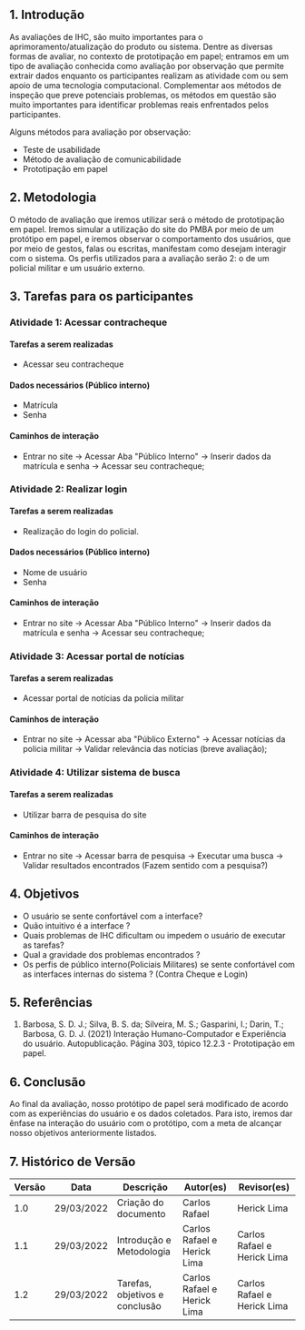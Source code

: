 ## 1. Introdução

As avaliações de IHC, são muito importantes para o aprimoramento/atualização do produto ou sistema. Dentre as diversas formas de avaliar, no contexto de prototipação em papel; entramos em um tipo de avaliação conhecida como avaliação por observação que permite extrair dados enquanto os participantes realizam as atividade com ou sem apoio de uma tecnologia computacional. Complementar aos métodos de inspeção que preve potenciais problemas, os métodos em questão são muito importantes para identificar problemas reais enfrentados pelos participantes. 

Alguns métodos para avaliação por observação: 

- Teste de usabilidade
- Método de avaliação de comunicabilidade 
- Prototipação em papel
  
## 2. Metodologia

O método de avaliação que iremos utilizar será o método de prototipação em papel. Iremos simular a utilização do site do PMBA por meio de um protótipo em papel, e iremos observar o comportamento dos usuários, que por meio de gestos, falas ou escritas, manifestam como desejam interagir com o sistema. Os perfis utilizados para a avaliação serão 2: o de um policial militar e um usuário externo.


## 3. Tarefas para os participantes

### Atividade 1: Acessar contracheque

#### Tarefas a serem realizadas

- Acessar seu contracheque

#### Dados necessários (Público interno)

- Matrícula
- Senha

#### Caminhos de interação

- Entrar no site -> Acessar Aba "Público Interno" -> Inserir dados da matrícula e senha -> Acessar seu contracheque;

### Atividade 2: Realizar login

#### Tarefas a serem realizadas

- Realização do login do policial.

#### Dados necessários (Público interno)

- Nome de usuário
- Senha

#### Caminhos de interação

- Entrar no site -> Acessar Aba "Público Interno" -> Inserir dados da matrícula e senha -> Acessar seu contracheque;

### Atividade 3: Acessar portal de notícias

#### Tarefas a serem realizadas

- Acessar portal de notícias da policia militar

#### Caminhos de interação

- Entrar no site -> Acessar aba "Público Externo" -> Acessar notícias da policia militar -> Validar relevância das notícias (breve avaliação);

### Atividade 4: Utilizar sistema de busca

#### Tarefas a serem realizadas

- Utilizar barra de pesquisa do site

#### Caminhos de interação

- Entrar no site -> Acessar barra de pesquisa  -> Executar uma busca -> Validar resultados encontrados (Fazem sentido com a pesquisa?)
 
## 4. Objetivos

- O usuário se sente confortável com a interface? 
- Quão intuitivo é a interface ?
- Quais problemas de IHC dificultam ou impedem o usuário de executar as tarefas?
- Qual a gravidade dos problemas encontrados ?
- Os perfis de público interno(Policiais Militares) se sente confortável com as interfaces internas do sistema ? (Contra Cheque e Login)


## 5. Referências

1. Barbosa, S. D. J.; Silva, B. S. da; Silveira, M. S.; Gasparini, I.; Darin, T.; Barbosa, G. D. J. (2021)
   Interação Humano-Computador e Experiência do usuário. Autopublicação. Página 303, tópico 12.2.3 - Prototipação em papel.

## 6. Conclusão

Ao final da avaliação, nosso protótipo de papel será modificado de acordo com as experiências do usuário e os dados coletados. Para isto, iremos dar ênfase na interação do usuário com o protótipo, com a meta de alcançar nosso objetivos anteriormente listados. 


## 7. Histórico de Versão

| Versão |  Data  |        Descrição        |     Autor(es)     | Revisor(es) |
|--------|--------|-------------------------|-------------------|-------------|
| 1.0    | 29/03/2022        | Criação do documento    |  Carlos Rafael | Herick Lima|
| 1.1    | 29/03/2022        | Introdução  e Metodologia  |  Carlos Rafael e Herick Lima | Carlos Rafael e Herick Lima|
| 1.2    | 29/03/2022        | Tarefas, objetivos e conclusão    |  Carlos Rafael e Herick Lima | Carlos Rafael e Herick Lima|

